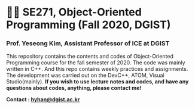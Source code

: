 # 👨‍💻 SE271, Object-Oriented Programming (Fall 2020, DGIST)

### Prof. Yeseong Kim, Assistant Professor of ICE at DGIST



This repository contains the contents and codes of Object-Oriented Programming course for the fall semester of 2020. The code was mainly written in C++. And this repo contains weekly practices and assignments. The development was carried out on the DevC++, ATOM, Visual Studio(mainly). **If you wish to use lecture notes and codes, and have any questions about codes, anything, please contact me!**

**Contact : hyhan@dgist.ac.kr**

